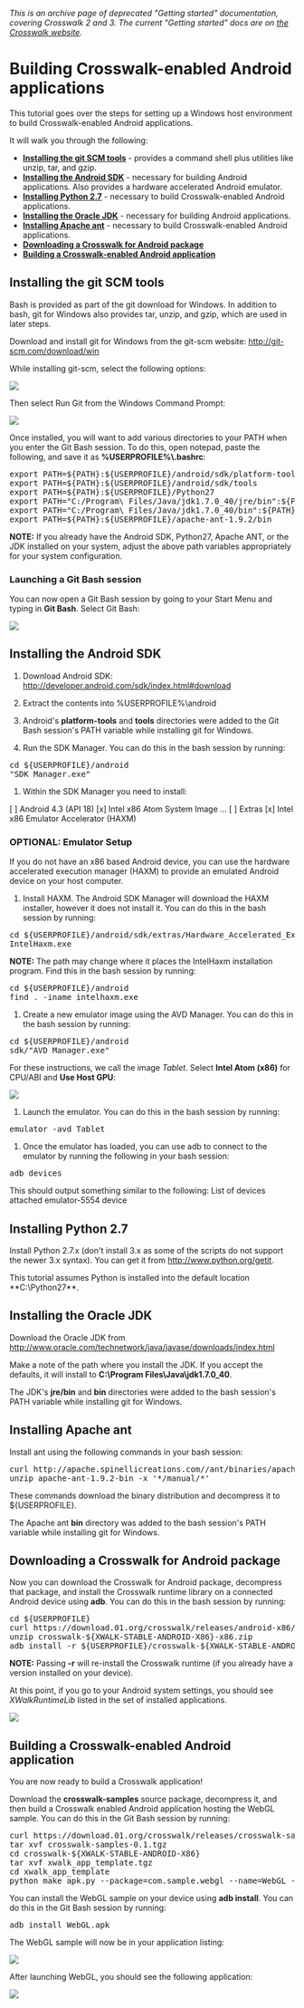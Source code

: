 *This is an archive page of deprecated "Getting started" documentation, covering Crosswalk 2 and 3. The current "Getting started" docs are on [the Crosswalk website](http://crosswalk-project.org/#documentation/getting_started).*

# Building Crosswalk-enabled Android applications

This tutorial goes over the steps for setting up a Windows host environment to build Crosswalk-enabled Android applications.

It will walk you through the following:

* **[Installing the git SCM tools](#Installing-the-git-SCM-tools)** - provides a command shell plus utilities like unzip, tar, and gzip.
* **[Installing the Android SDK](#Installing-the-Android-SDK)** - necessary for building Android applications. Also provides a hardware accelerated Android
emulator.
* **[Installing Python 2.7](#Installing-Python-2.7)** - necessary to build Crosswalk-enabled Android applications.
* **[Installing the Oracle JDK](#Installing-the-Oracle-JDK)** - necessary for building Android applications.
* **[Installing Apache ant](#Installing-Apache-ant)** - necessary to build Crosswalk-enabled Android applications.
* **[Downloading a Crosswalk for Android package](#Downloading-a-Crosswalk-for-Android-package)**
* **[Building a Crosswalk-enabled Android application](#Building-a-Crosswalk-enabled-Android-application)**

## Installing the git SCM tools

Bash is provided as part of the git download for Windows. In addition to bash, git for Windows also provides tar, unzip, and gzip, which are used in later steps.

Download and install git for Windows from the git-scm website:
<a href='http://git-scm.com/download/win' target='_blank'>http://git-scm.com/download/win</a>

While installing git-scm, select the following options:

<img src='wiki/assets/integrate.png'><br>

Then select Run Git from the Windows Command Prompt:

<img src='wiki/assets/path.png'><br>

Once installed, you will want to add various directories to your PATH when you enter the Git Bash session. To do this, open notepad, paste the following, and save it as **%USERPROFILE%\\.bashrc**:
<pre>
export PATH=${PATH}:${USERPROFILE}/android/sdk/platform-tools
export PATH=${PATH}:${USERPROFILE}/android/sdk/tools
export PATH=${PATH}:${USERPROFILE}/Python27
export PATH="C:/Program\ Files/Java/jdk1.7.0_40/jre/bin":${PATH}
export PATH="C:/Program\ Files/Java/jdk1.7.0_40/bin":${PATH}
export PATH=${PATH}:${USERPROFILE}/apache-ant-1.9.2/bin
</pre>

**NOTE:** If you already have the Android SDK, Python27, Apache ANT, or the JDK installed on your system, adjust the above path variables appropriately for your system configuration.

### Launching a Git Bash session

You can now open a Git Bash session by going to your Start Menu and typing in **Git Bash**. Select Git Bash:

<img src='wiki/assets/launch.png'><br>

## Installing the Android SDK

1. Download Android SDK:
<a href='http://developer.android.com/sdk/index.html#download' target='_blank'>http://developer.android.com/sdk/index.html#download</a>
1. Extract the contents into %USERPROFILE%\android
1. Android's **platform-tools** and **tools** directories were added to the Git Bash session's PATH variable while installing git for Windows.

1. Run the SDK Manager. You can do this in the bash session by running:
<pre>
cd ${USERPROFILE}/android
"SDK Manager.exe"
</pre>
1. Within the SDK Manager you need to install:
</pre>
[ ] Android 4.3 (API 18)
    [x] Intel x86 Atom System Image
...
[ ] Extras
    [x] Intel x86 Emulator Accelerator (HAXM)
</pre>

### OPTIONAL: Emulator Setup
If you do not have an x86 based Android device, you can use the hardware accelerated execution manager (HAXM) to provide an emulated Android device on your host computer.

1. Install HAXM. The Android SDK Manager will download the HAXM installer, however it does not install it. You can do this in the bash session by running:
<pre>
cd ${USERPROFILE}/android/sdk/extras/Hardware_Accelerated_Execution_Manager
IntelHaxm.exe
</pre>
**NOTE:** The path may change where it places the IntelHaxm installation program. Find this in the bash session by running:
<pre>
cd ${USERPROFILE}/android
find . -iname intelhaxm.exe
</pre>

1. Create a new emulator image using the AVD Manager.  You can do this in the bash session by running:
<pre>
cd ${USERPROFILE}/android
sdk/"AVD Manager.exe"
</pre>

For these instructions, we call the image *Tablet*. Select **Intel Atom (x86)** for CPU/ABI and **Use Host GPU**:

<img src='wiki/assets/emulator.png'><br>

1. Launch the emulator. You can do this in the bash session by running:
<pre>
emulator -avd Tablet
</pre>

1. Once the emulator has loaded, you can use adb to connect to the emulator by running the following in your bash session:
<pre>
adb devices
</pre>
This should output something similar to the following:
</pre>
List of devices attached
emulator-5554   device
</pre>

## Installing Python 2.7

Install Python 2.7.x (don't install 3.x as some of the scripts do not support the newer 3.x syntax). You can get it from http://www.python.org/getit.

This tutorial assumes Python is installed into the default location **C:\Python27\**.

## Installing the Oracle JDK

Download the Oracle JDK from
<a href='http://www.oracle.com/technetwork/java/javase/downloads/index.html' targe='_blank'>http://www.oracle.com/technetwork/java/javase/downloads/index.html</a>

Make a note of the path where you install the JDK. If you accept the defaults, it will install to **C:\Program Files\Java\jdk1.7.0_40**.

The JDK's  **jre/bin** and **bin** directories were added to the bash session's PATH variable while installing git for Windows.

## Installing Apache ant

Install ant using the following commands in your bash session:

<pre>
curl http://apache.spinellicreations.com//ant/binaries/apache-ant-1.9.2-bin.zip -o apache-ant-1.9.2-bin.zip
unzip apache-ant-1.9.2-bin -x '*/manual/*'
</pre>

These commands download the binary distribution and decompress it to ${USERPROFILE}.

The Apache ant **bin** directory was added to the bash session's PATH variable while installing git for Windows.

## Downloading a Crosswalk for Android package
Now you can download the Crosswalk for Android package, decompress that package, and install the Crosswalk runtime library on a connected Android device using **adb**. You can do this in the bash session by running:
<pre>
cd ${USERPROFILE}
curl https://download.01.org/crosswalk/releases/android-x86/stable/crosswalk-${XWALK-STABLE-ANDROID-X86}-x86.zip -o crosswalk-${XWALK-STABLE-ANDROID-X86}-x86.zip
unzip crosswalk-${XWALK-STABLE-ANDROID-X86}-x86.zip
adb install -r ${USERPROFILE}/crosswalk-${XWALK-STABLE-ANDROID-X86}/apks/XWalkRuntimeLib.apk
</pre>

**NOTE:** Passing **-r** will re-install the Crosswalk runtime (if you already have a version installed on your device).

At this point, if you go to your Android system settings, you should see *XWalkRuntimeLib* listed in the set of installed applications.

<img src='wiki/assets/android-settings.png'><br>

## Building a Crosswalk-enabled Android application

You are now ready to build a Crosswalk application!

Download the **crosswalk-samples** source package, decompress it, and then build a Crosswalk enabled
Android application hosting the WebGL sample. You can do this in the Git Bash session by running:

<pre>
curl https://download.01.org/crosswalk/releases/crosswalk-samples-0.1.tgz -o crosswalk-samples-0.1.tgz
tar xvf crosswalk-samples-0.1.tgz
cd crosswalk-${XWALK-STABLE-ANDROID-X86}
tar xvf xwalk_app_template.tgz
cd xwalk_app_template
python make_apk.py --package=com.sample.webgl --name=WebGL --app-root=../../samples/webgl --app-local-path=index.html
</pre>

You can install the WebGL sample on your device using **adb install**. You can do this in the Git Bash session by running:

<pre>
adb install WebGL.apk
</pre>

The WebGL sample will now be in your application listing:

<img src='wiki/assets/android-apps.png'><br>

After launching WebGL, you should see the following application:

<img src='wiki/assets/android-webgl.png'><br>